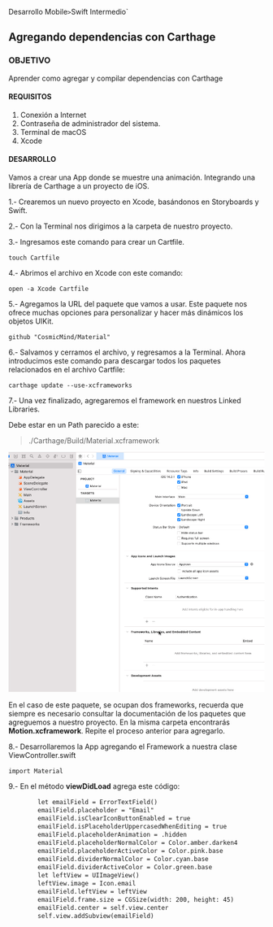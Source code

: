 
Desarrollo Mobile` > `Swift Intermedio` 

## Agregando dependencias con Carthage

### OBJETIVO

Aprender como agregar y compilar dependencias con Carthage


#### REQUISITOS
1. Conexión a Internet
2. Contraseña de administrador del sistema.
3. Terminal de macOS 
4. Xcode 


#### DESARROLLO

Vamos a crear una App donde se muestre una animación. Integrando una librería de Carthage a un proyecto de iOS.


1.- Crearemos un nuevo proyecto en Xcode, basándonos en Storyboards y Swift.

2.- Con la Terminal nos dirigimos a la carpeta de nuestro proyecto.

3.- Ingresamos este comando para crear un Cartfile.

````
touch Cartfile
````

4.- Abrimos el archivo en Xcode con este comando:

````
open -a Xcode Cartfile
````

5.- Agregamos la URL del paquete que vamos a usar. Este paquete nos ofrece muchas opciones para personalizar y hacer más dinámicos los objetos UIKit.
````
github "CosmicMind/Material"
````

6.- Salvamos y cerramos el archivo, y regresamos a la Terminal. Ahora introducimos este comando para descargar todos los paquetes relacionados en el archivo Cartfile:
````
carthage update --use-xcframeworks
````

7.- Una vez finalizado, agregaremos el framework en nuestros Linked Libraries.

Debe estar en un Path parecido a este:

> ./Carthage/Build/Material.xcframework

![](0.gif)

En el caso de este paquete, se ocupan dos frameworks, recuerda que siempre es necesario consultar la documentación de los paquetes que agreguemos a nuestro proyecto. En la misma carpeta encontrarás **Motion.xcframework**. Repite el proceso anterior para agregarlo.

8.- Desarrollaremos la App agregando el Framework a nuestra clase ViewController.swift

````
import Material
````

9.- En el método **viewDidLoad** agrega este código:

````
        let emailField = ErrorTextField()
        emailField.placeholder = "Email"
        emailField.isClearIconButtonEnabled = true
        emailField.isPlaceholderUppercasedWhenEditing = true
        emailField.placeholderAnimation = .hidden
        emailField.placeholderNormalColor = Color.amber.darken4
        emailField.placeholderActiveColor = Color.pink.base
        emailField.dividerNormalColor = Color.cyan.base
        emailField.dividerActiveColor = Color.green.base
        let leftView = UIImageView()
        leftView.image = Icon.email
        emailField.leftView = leftView
        emailField.frame.size = CGSize(width: 200, height: 45)
        emailField.center = self.view.center
        self.view.addSubview(emailField)
````











